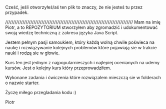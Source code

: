 Cześć, jeśli otworzyłeś/aś ten plik to znaczy, że nie jesteś tu przez przypadek.


/////////////////////////////////////////////////////////////////////////////////
Mam na imię Piotr, a to REPOZYTORIUM stworzyłem aby zgromadzić i udokumentować swoją wiedzę techniczną z zakresu języka Java Script. 

Jestem pełnym pasji samoukiem, który każdą wolną chwile poświeca na naukę i rozwiązywanie kolejnych problemów które pojawiają sie w trakcie nauki i rodzą sie w głowie.

Kurs ten jest jednym z najpopularnieszych i najlepiej ocenianych na udemy kursów. Jest o kolejny kurs który przeprowadziłem.

Wykonane zadania i ćwiczenia które rozwiązalem mieszczą sie w folderach o nazwie starter.


Życzę miłego przegladania kodu :)

Piotr